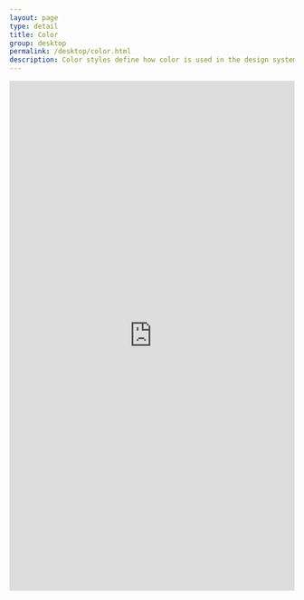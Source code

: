 ```yaml
---
layout: page
type: detail
title: Color
group: desktop
permalink: /desktop/color.html
description: Color styles define how color is used in the design system.
---
```


<iframe src="https://daniellecox.github.io/style-guide-guide/static.html" style="border:none;" height="900" width="100%"></iframe>



    

   
